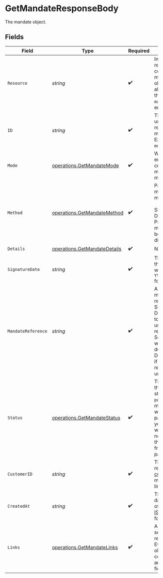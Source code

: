 # GetMandateResponseBody

The mandate object.


## Fields

| Field                                                                                                                                                                               | Type                                                                                                                                                                                | Required                                                                                                                                                                            | Description                                                                                                                                                                         | Example                                                                                                                                                                             |
| ----------------------------------------------------------------------------------------------------------------------------------------------------------------------------------- | ----------------------------------------------------------------------------------------------------------------------------------------------------------------------------------- | ----------------------------------------------------------------------------------------------------------------------------------------------------------------------------------- | ----------------------------------------------------------------------------------------------------------------------------------------------------------------------------------- | ----------------------------------------------------------------------------------------------------------------------------------------------------------------------------------- |
| `Resource`                                                                                                                                                                          | *string*                                                                                                                                                                            | :heavy_check_mark:                                                                                                                                                                  | Indicates the response contains a mandate object. Will always contain the string `mandate` for this endpoint.                                                                       | mandate                                                                                                                                                                             |
| `ID`                                                                                                                                                                                | *string*                                                                                                                                                                            | :heavy_check_mark:                                                                                                                                                                  | The identifier uniquely referring to this mandate. Example: `mdt_pWUnw6pkBN`.                                                                                                       | mdt_5B8cwPMGnU                                                                                                                                                                      |
| `Mode`                                                                                                                                                                              | [operations.GetMandateMode](../../models/operations/getmandatemode.md)                                                                                                              | :heavy_check_mark:                                                                                                                                                                  | Whether this entity was created in live mode or in test mode.                                                                                                                       | live                                                                                                                                                                                |
| `Method`                                                                                                                                                                            | [operations.GetMandateMethod](../../models/operations/getmandatemethod.md)                                                                                                          | :heavy_check_mark:                                                                                                                                                                  | Payment method of the mandate.<br/><br/>SEPA Direct Debit and PayPal mandates can be created directly.                                                                              | directdebit                                                                                                                                                                         |
| `Details`                                                                                                                                                                           | [operations.GetMandateDetails](../../models/operations/getmandatedetails.md)                                                                                                        | :heavy_check_mark:                                                                                                                                                                  | N/A                                                                                                                                                                                 |                                                                                                                                                                                     |
| `SignatureDate`                                                                                                                                                                     | *string*                                                                                                                                                                            | :heavy_check_mark:                                                                                                                                                                  | The date when the mandate was signed in `YYYY-MM-DD` format.                                                                                                                        | 2025-01-01                                                                                                                                                                          |
| `MandateReference`                                                                                                                                                                  | *string*                                                                                                                                                                            | :heavy_check_mark:                                                                                                                                                                  | A custom mandate reference. For SEPA Direct Debit, it is vital to provide a unique reference. Some banks will<br/>decline Direct Debit payments if the mandate reference is not unique. | ID-1023892                                                                                                                                                                          |
| `Status`                                                                                                                                                                            | [operations.GetMandateStatus](../../models/operations/getmandatestatus.md)                                                                                                          | :heavy_check_mark:                                                                                                                                                                  | The status of the mandate. A status can be `pending` for mandates when the first payment is not yet finalized, or<br/>when we did not received the IBAN yet from the first payment. | valid                                                                                                                                                                               |
| `CustomerID`                                                                                                                                                                        | *string*                                                                                                                                                                            | :heavy_check_mark:                                                                                                                                                                  | The identifier referring to the [customer](get-customer) this mandate was linked to.                                                                                                | cst_5B8cwPMGnU                                                                                                                                                                      |
| `CreatedAt`                                                                                                                                                                         | *string*                                                                                                                                                                            | :heavy_check_mark:                                                                                                                                                                  | The entity's date and time of creation, in [ISO 8601](https://en.wikipedia.org/wiki/ISO_8601) format.                                                                               | 2024-03-20T09:13:37.0Z                                                                                                                                                              |
| `Links`                                                                                                                                                                             | [operations.GetMandateLinks](../../models/operations/getmandatelinks.md)                                                                                                            | :heavy_check_mark:                                                                                                                                                                  | An object with several relevant URLs. Every URL object will contain an `href` and a `type` field.                                                                                   |                                                                                                                                                                                     |